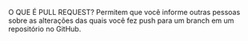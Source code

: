 O QUE É PULL REQUEST?
Permitem que você informe outras pessoas sobre as
alterações das quais você fez push para um branch em um repositório no GitHub.
